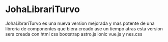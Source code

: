 # JohaLibrariTurvo
JohaLibrariTurvo es una nueva version mejorada y mas potente de una libreria de componentes que biera creado ase un tiempo atras esta version sera creada con html css bootstrap astro.js ionic vue.js y nes.css


